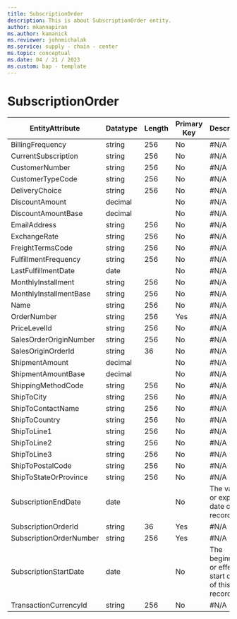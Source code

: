 ```yaml
---
title: SubscriptionOrder
description: This is about SubscriptionOrder entity.
author: mkannapiran
ms.author: kamanick
ms.reviewer: johnmichalak
ms.service: supply - chain - center
ms.topic: conceptual
ms.date: 04 / 21 / 2023
ms.custom: bap - template
---
```


# **SubscriptionOrder**

|	EntityAttribute	|	Datatype	|	Length	|	Primary Key	|	Description	|
|---------------|--------|------|----------|-----------|
|	BillingFrequency	|	string	|	256	|	No	|	#N/A	|
|	CurrentSubscription	|	string	|	256	|	No	|	#N/A	|
|	CustomerNumber	|	string	|	256	|	No	|	#N/A	|
|	CustomerTypeCode	|	string	|	256	|	No	|	#N/A	|
|	DeliveryChoice	|	string	|	256	|	No	|	#N/A	|
|	DiscountAmount	|	decimal	|		|	No	|	#N/A	|
|	DiscountAmountBase	|	decimal	|		|	No	|	#N/A	|
|	EmailAddress	|	string	|	256	|	No	|	#N/A	|
|	ExchangeRate	|	string	|	256	|	No	|	#N/A	|
|	FreightTermsCode	|	string	|	256	|	No	|	#N/A	|
|	FulfillmentFrequency	|	string	|	256	|	No	|	#N/A	|
|	LastFulfillmentDate	|	date	|		|	No	|	#N/A	|
|	MonthlyInstallment	|	string	|	256	|	No	|	#N/A	|
|	MonthlyInstallmentBase	|	string	|	256	|	No	|	#N/A	|
|	Name	|	string	|	256	|	No	|	#N/A	|
|	OrderNumber	|	string	|	256	|	Yes	|	#N/A	|
|	PriceLevelId	|	string	|	256	|	No	|	#N/A	|
|	SalesOrderOriginNumber	|	string	|	256	|	No	|	#N/A	|
|	SalesOriginOrderId	|	string	|	36	|	No	|	#N/A	|
|	ShipmentAmount	|	decimal	|		|	No	|	#N/A	|
|	ShipmentAmountBase	|	decimal	|		|	No	|	#N/A	|
|	ShippingMethodCode	|	string	|	256	|	No	|	#N/A	|
|	ShipToCity	|	string	|	256	|	No	|	#N/A	|
|	ShipToContactName	|	string	|	256	|	No	|	#N/A	|
|	ShipToCountry	|	string	|	256	|	No	|	#N/A	|
|	ShipToLine1	|	string	|	256	|	No	|	#N/A	|
|	ShipToLine2	|	string	|	256	|	No	|	#N/A	|
|	ShipToLine3	|	string	|	256	|	No	|	#N/A	|
|	ShipToPostalCode	|	string	|	256	|	No	|	#N/A	|
|	ShipToStateOrProvince	|	string	|	256	|	No	|	#N/A	|
|	SubscriptionEndDate	|	date	|		|	No	|	The validity or expirty date of this record	|
|	SubscriptionOrderId	|	string	|	36	|	Yes	|	#N/A	|
|	SubscriptionOrderNumber	|	string	|	256	|	Yes	|	#N/A	|
|	SubscriptionStartDate	|	date	|		|	No	|	The beginning or effective start date of this record	|
|	TransactionCurrencyId	|	string	|	256	|	No	|	#N/A	|
